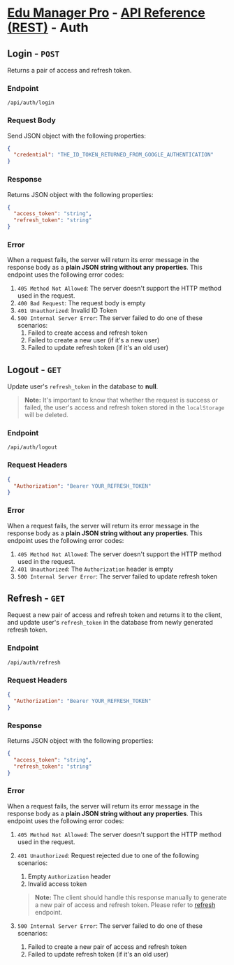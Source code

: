 # [Edu Manager Pro](../../README.md) - [API Reference (REST)](README.md#rest) - Auth

## Login - `POST`

Returns a pair of access and refresh token.

### Endpoint

`/api/auth/login`

### Request Body

Send JSON object with the following properties:

```json
{
  "credential": "THE_ID_TOKEN_RETURNED_FROM_GOOGLE_AUTHENTICATION"
}
```

### Response

Returns JSON object with the following properties:

```json
{
  "access_token": "string",
  "refresh_token": "string"
}
```

### Error

When a request fails, the server will return its error message in the response body as a **plain JSON string without any properties**. This endpoint uses the following error codes:

1. `405 Method Not Allowed`: The server doesn't support the HTTP method used in the request.
2. `400 Bad Request`: The request body is empty
3. `401 Unauthorized`: Invalid ID Token
4. `500 Internal Server Error`: The server failed to do one of these scenarios:
   1. Failed to create access and refresh token
   2. Failed to create a new user (if it's a new user)
   3. Failed to update refresh token (if it's an old user)

## Logout - `GET`

Update user's `refresh_token` in the database to **null**.

> **Note:** It's important to know that whether the request is success or failed, the user's access and refresh token stored in the `localStorage` will be deleted.

### Endpoint

`/api/auth/logout`

### Request Headers

```json
{
  "Authorization": "Bearer YOUR_REFRESH_TOKEN"
}
```

### Error

When a request fails, the server will return its error message in the response body as a **plain JSON string without any properties**. This endpoint uses the following error codes:

1. `405 Method Not Allowed`: The server doesn't support the HTTP method used in the request.
2. `401 Unauthorized`: The `Authorization` header is empty
3. `500 Internal Server Error`: The server failed to update refresh token

## Refresh - `GET`

Request a new pair of access and refresh token and returns it to the client, and update user's `refresh_token` in the database from newly generated refresh token.

### Endpoint

`/api/auth/refresh`

### Request Headers

```json
{
  "Authorization": "Bearer YOUR_REFRESH_TOKEN"
}
```

### Response

Returns JSON object with the following properties:

```json
{
  "access_token": "string",
  "refresh_token": "string"
}
```

### Error

When a request fails, the server will return its error message in the response body as a **plain JSON string without any properties**. This endpoint uses the following error codes:

1. `405 Method Not Allowed`: The server doesn't support the HTTP method used in the request.
2. `401 Unauthorized`: Request rejected due to one of the following scenarios:

   1. Empty `Authorization` header
   2. Invalid access token

   > **Note:** The client should handle this response manually to generate a new pair of access and refresh token. Please refer to [refresh](auth.md#refresh) endpoint.

3. `500 Internal Server Error`: The server failed to do one of these scenarios:
   1. Failed to create a new pair of access and refresh token
   2. Failed to update refresh token (if it's an old user)
